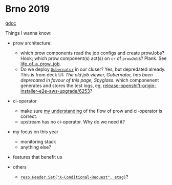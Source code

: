 # Brno 2019

[gdoc](https://docs.google.com/document/d/1o-xBKlIeW1kPV6UK78uXkpPIsBrTe4e52lLAF7OXO-s/edit)

Things I wanna know:

* prow architecture: 
    * which prow components read the job configs and create prowJobs? Hook; which prow component(s) act(s) on `cr` of `prowJob`s? Plank. See [life_of_a_prow_job](https://github.com/kubernetes/test-infra/blob/master/prow/life_of_a_prow_job.md).
    * Do we deploy [`Gubernator`](https://github.com/kubernetes/test-infra/tree/master/gubernator) in our cluser? Yes, but depredated already. This is from deck UI: _The old job viewer, Gubernator, has been deprecated in favour of this page, Spyglass._ which componenent generates and stores the test logs, eg, [release-openshift-origin-installer-e2e-aws-upgrade/6253](https://prow.svc.ci.openshift.org/view/gcs/origin-ci-test/logs/release-openshift-origin-installer-e2e-aws-upgrade/6253)?

* ci-operator
    * make sure [my understanding](../architecture.md#openshift-ci) of the flow of prow and ci-operator is correct.
    *  upstream has no ci-operator. Why do we need it?

* my focus on this year
    * monitoring stack
    * anything else?

* features that benefit us

* others
    * [`resp.Header.Set("X-Conditional-Request", etag)`](https://github.com/kubernetes/test-infra/blob/af1a26bf30f5f3776dba3b171899f400d3fe22ad/ghproxy/ghcache/ghcache.go#L190)?
